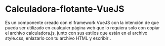 # Calculadora-flotante-VueJS
Es un componente creado con el framework VueJS con la intención de que pueda ser utilizado en cualquier página web que lo requiera solo con copiar el archivo calculadora.js, junto con sus estilos que están en el archivo style.css, enlazarlo con tu archivo HTML y escribir <calculadora></calculadora>.
